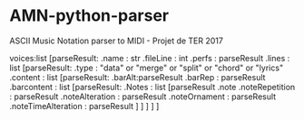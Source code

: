 # AMN-python-parser
ASCII Music Notation parser to MIDI - Projet de TER 2017

voices:list
    [parseResult:
        .name : str
        .fileLine : int
        .perfs : parseResult
        .lines : list
            [parseResult:
                .type : "data" or "merge" or "split" or "chord" or "lyrics"
                .content : list
                    [parseResult:
                        .barAlt:parseResult
                        .barRep : parseResult
                        .barcontent : list
                            [parseResult:
                                .Notes : list
                                    [parseResult
                                        .note
                                        .noteRepetition : parseResult
                                        .noteAlteration : parseResult
                                        .noteOrnament : parseResult
                                        .noteTimeAlteration : parseResult
                                    ]
                            ]
                    ]
            ]
    ]
	                
      